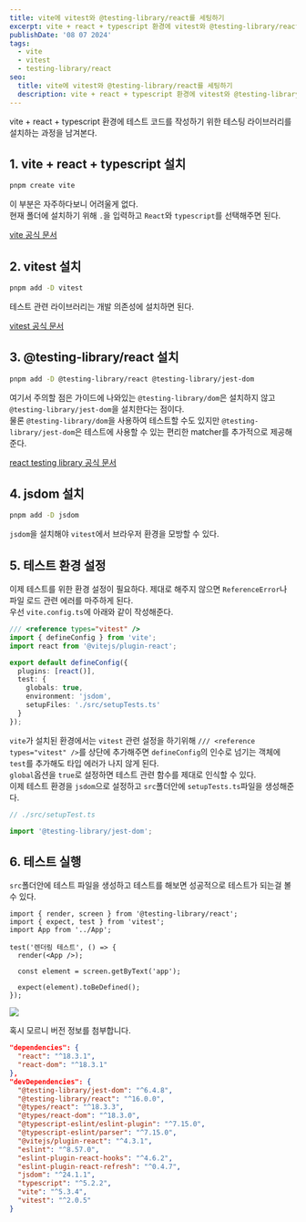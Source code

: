 ```yaml
---
title: vite에 vitest와 @testing-library/react를 세팅하기
excerpt: vite + react + typescript 환경에 vitest와 @testing-library/react를 세팅하는 과정
publishDate: '08 07 2024'
tags:
  - vite
  - vitest
  - testing-library/react
seo:
  title: vite에 vitest와 @testing-library/react를 세팅하기
  description: vite + react + typescript 환경에 vitest와 @testing-library/react를 세팅하는 과정
---
```


vite + react + typescript 환경에 테스트 코드를 작성하기 위한 테스팅 라이브러리를 설치하는 과정을 남겨본다.

## 1. vite + react + typescript 설치

```bash
pnpm create vite
```

이 부분은 자주하다보니 어려울게 없다.  
현재 폴더에 설치하기 위해 `.`을 입력하고 `React`와 `typescript`를 선택해주면 된다.

[vite 공식 문서](https://ko.vitejs.dev/guide/)

## 2. vitest 설치

```bash
pnpm add -D vitest
```

테스트 관련 라이브러리는 개발 의존성에 설치하면 된다.

[vitest 공식 문서](https://vitest.dev/guide/)

## 3. @testing-library/react 설치

```bash
pnpm add -D @testing-library/react @testing-library/jest-dom
```

여기서 주의할 점은 가이드에 나와있는 `@testing-library/dom`은 설치하지 않고 `@testing-library/jest-dom`을 설치한다는 점이다.  
물론 `@testing-library/dom`을 사용하여 테스트할 수도 있지만 `@testing-library/jest-dom`은 테스트에 사용할 수 있는 편리한 matcher를 추가적으로 제공해준다.

[react testing library 공식 문서](https://testing-library.com/docs/react-testing-library/intro/)

## 4. jsdom 설치

```bash
pnpm add -D jsdom
```

`jsdom`을 설치해야 `vitest`에서 브라우저 환경을 모방할 수 있다.

## 5. 테스트 환경 설정

이제 테스트를 위한 환경 설정이 필요하다. 제대로 해주지 않으면 `ReferenceError`나 파일 로드 관련 에러를 마주하게 된다.  
우선 `vite.config.ts`에 아래와 같이 작성해준다.

```typescript
/// <reference types="vitest" />
import { defineConfig } from 'vite';
import react from '@vitejs/plugin-react';

export default defineConfig({
  plugins: [react()],
  test: {
    globals: true,
    environment: 'jsdom',
    setupFiles: './src/setupTests.ts'
  }
});
```

`vite`가 설치된 환경에서는 `vitest` 관련 설정을 하기위해 `/// <reference types="vitest" />`를 상단에 추가해주면 `defineConfig`의 인수로 넘기는 객체에 `test`를 추가해도 타입 에러가 나지 않게 된다.  
`global`옵션을 `true`로 설정하면 테스트 관련 함수를 제대로 인식할 수 있다.  
이제 테스트 환경을 `jsdom`으로 설정하고 `src`폴더안에 `setupTests.ts`파일을 생성해준다.

```typescript
// ./src/setupTest.ts

import '@testing-library/jest-dom';
```

## 6. 테스트 실행

`src`폴더안에 테스트 파일을 생성하고 테스트를 해보면 성공적으로 테스트가 되는걸 볼 수 있다.

```tsx
import { render, screen } from '@testing-library/react';
import { expect, test } from 'vitest';
import App from '../App';

test('렌더링 테스트', () => {
  render(<App />);

  const element = screen.getByText('app');

  expect(element).toBeDefined();
});
```

![](/post-2024-08-07/image.png)

혹시 모르니 버전 정보를 첨부합니다.

```json
"dependencies": {
  "react": "^18.3.1",
  "react-dom": "^18.3.1"
},
"devDependencies": {
  "@testing-library/jest-dom": "^6.4.8",
  "@testing-library/react": "^16.0.0",
  "@types/react": "^18.3.3",
  "@types/react-dom": "^18.3.0",
  "@typescript-eslint/eslint-plugin": "^7.15.0",
  "@typescript-eslint/parser": "^7.15.0",
  "@vitejs/plugin-react": "^4.3.1",
  "eslint": "^8.57.0",
  "eslint-plugin-react-hooks": "^4.6.2",
  "eslint-plugin-react-refresh": "^0.4.7",
  "jsdom": "^24.1.1",
  "typescript": "^5.2.2",
  "vite": "^5.3.4",
  "vitest": "^2.0.5"
}
```
